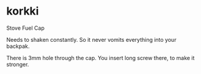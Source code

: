 # korkki
Stove Fuel Cap

Needs to shaken constantly. So it never vomits everything into your backpak.

There is 3mm hole through the cap. You insert long screw there, to make
it stronger.
